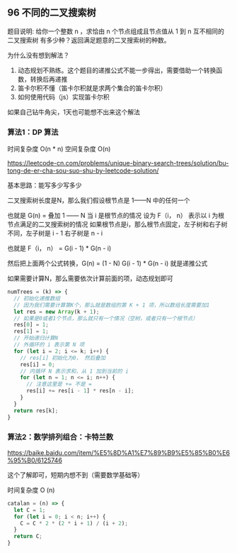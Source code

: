  ## 96 不同的二叉搜索树

  题目说明: 给你一个整数 n ，求恰由 n 个节点组成且节点值从 1 到 n 互不相同的 二叉搜索树 有多少种？返回满足题意的二叉搜索树的种数。

  为什么没有想到解法？

  1. 动态规划不熟练。这个题目的递推公式不能一步得出，需要借助一个转换函数，转换后再递推
  2. 笛卡尔积不懂（笛卡尔积就是求两个集合的笛卡尔积）
  3. 如何使用代码（js）实现笛卡尔积

  如果自己钻牛角尖，1天也可能想不出来这个解法

  ### 算法1：DP 算法

  时间复杂度 O(n * n) 空间复杂度 O(n)

  https://leetcode-cn.com/problems/unique-binary-search-trees/solution/bu-tong-de-er-cha-sou-suo-shu-by-leetcode-solution/

  基本思路：能写多少写多少

  二叉搜索树长度是N，那么我们假设根节点是 1——N 中的任何一个


  也就是 G(n) = 叠加 1 —— N 当 i 是根节点的情况 设为 F（i， n） 表示以 i 为根节点满足的二叉搜索树的情况
  如果根节点是i，那么根节点固定，左子树和右子树不同，左子树是 i - 1 右子树是 n - i

  也就是 F（i， n） = G(i - 1) * G(n - i)

  然后把上面两个公式转换，G(n) = (1 - N) G(i - 1) * G(n - i) 就是递推公式

  如果需要计算N，那么需要依次计算前面的项，动态规划即可

  ~~~js
  numTrees = (k) => {
    // 初始化递推数组
    // 因为我们需要计算第K个，那么就是数组的第 K + 1 项，所以数组长度需要加1
    let res = new Array(k + 1);
    // 如果是0或者1个节点，那么就只有一个情况（空树，或者只有一个根节点）
    res[0] = 1;
    res[1] = 1;
    // 开始递归计算N
    // 外循环的 i 表示第 N 项
    for (let i = 2; i <= k; i++) {
      // res[i] 初始化为0， 然后叠加
      res[i] = 0;
      // 内循环 N 表示求和，从 1 加到当前的 i
      for (let n = 1; n <= i; n++) {
        // 注意这里是 += 不是 =
        res[i] += res[i - 1] * res[n - i];
      }
    }
    return res[k];
  }
  ~~~

  ### 算法2：数学排列组合：卡特兰数

  https://baike.baidu.com/item/%E5%8D%A1%E7%89%B9%E5%85%B0%E6%95%B0/6125746

  这个了解即可，短期内想不到（需要数学基础等）

  时间复杂度 O (n)

  ~~~js
  catalan = (n) => {
    let C = 1;
    for (let i = 0; i < n; i++) {
      C = C * 2 * (2 * i + 1) / (i + 2);
    }
    return C;
  }
  ~~~